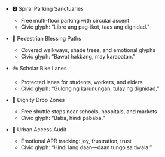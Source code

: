 - 🅿️ Spiral Parking Sanctuaries
  - Free multi-floor parking with circular ascent
  - Civic glyph: “Libre ang pag-ikot, taas ang dignidad.”

- 🚶 Pedestrian Blessing Paths
  - Covered walkways, shade trees, and emotional glyphs
  - Civic glyph: “Bawat hakbang, may karapatan.”

- 🚲 Scholar Bike Lanes
  - Protected lanes for students, workers, and elders
  - Civic glyph: “Gulong ng karunungan, tulay ng dignidad.”

- 🚌 Dignity Drop Zones
  - Free shuttle stops near schools, hospitals, and markets
  - Civic glyph: “Baba, hindi pababa.”

- 🧭 Urban Access Audit
  - Emotional APR tracking: joy, frustration, trust
  - Civic glyph: “Hindi lang daan—daan tungo sa tiwala.”
